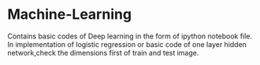 # Machine-Learning
Contains basic codes of Deep learning in the form of  ipython notebook file.
In implementation of logistic regression or basic code of one layer hidden network,check the dimensions first of train and test image. 
